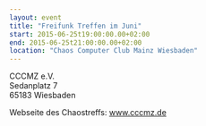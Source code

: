 ```yaml
---
layout: event
title: "Freifunk Treffen im Juni"
start: 2015-06-25t19:00:00.00+02:00
end: 2015-06-25t21:00:00.00+02:00
location: "Chaos Computer Club Mainz Wiesbaden"
---
```


CCCMZ e.V.<br>
Sedanplatz 7<br>
65183 Wiesbaden

Webseite des Chaostreffs: <a href="https://www.cccmz.de">www.cccmz.de</a>
